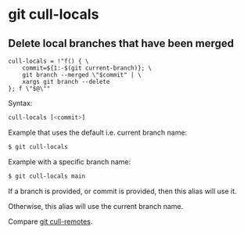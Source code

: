 # git cull-locals

## Delete local branches that have been merged

```gitconfig
cull-locals = !"f() { \
    commit=${1:-$(git current-branch)}; \
    git branch --merged \"$commit" | \
    xargs git branch --delete
}; f \"$@\""
```

Syntax:

```sh
cull-locals [<commit>]
```

Example that uses the default i.e. current branch name:

```sh
$ git cull-locals
```

Example with a specific branch name:

```sh
$ git cull-locals main
```

If a branch is provided, or commit is provided, then this alias will use it.

Otherwise, this alias will use the current branch name.

Compare [git cull-remotes](../git-cull-remotes).
